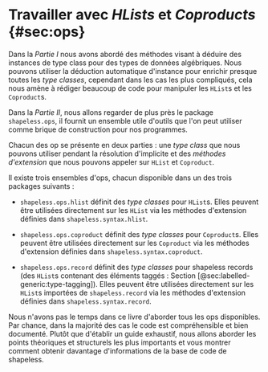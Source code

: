 # Travailler avec *HLists* et *Coproducts* {#sec:ops}

Dans la *Partie I* nous avons abordé des méthodes
visant à déduire des instances de type
class pour des types de données algébriques.
Nous pouvons utiliser la déduction automatique
d'instance pour enrichir presque toutes les *type classes*,
cependant dans les cas les plus compliqués, cela nous amène à rédiger beaucoup de code
pour manipuler les `HList`s et les `Coproduct`s.

Dans la *Partie II*, nous allons regarder de plus près le package `shapeless.ops`,
il fournit un ensemble utile d'outils que
l'on peut utiliser comme brique de construction pour nos programmes.

Chacun des op se présente en deux parties :
une *type class* que nous pouvons utiliser pendant la résolution d'implicite
et des *méthodes d'extension* que nous pouvons appeler sur `HList` et `Coproduct`.

Il existe trois ensembles d'ops,
chacun disponible dans un des trois packages suivants :

  - `shapeless.ops.hlist` définit des *type classes* pour `HList`s.
    Elles peuvent être utilisées directement sur les `HList` via les
    méthodes d'extension définies dans `shapeless.syntax.hlist`.

  - `shapeless.ops.coproduct` définit des *type classes* pour `Coproduct`s.
    Elles peuvent être utilisées directement sur les `Coproduct` via les
    méthodes d'extension définies dans `shapeless.syntax.coproduct`.

  - `shapeless.ops.record` définit des *type classes* pour shapeless records
    (des `HList`s contenant des éléments taggés : Section [@sec:labelled-generic:type-tagging]).
    Elles peuvent être utilisées directement sur les `HList`s importées de `shapeless.record`  via les
    méthodes d'extension définies dans `shapeless.syntax.record`.

Nous n'avons pas le temps dans ce
livre d'aborder tous les ops disponibles.
Par chance, dans la majorité des cas le
code est compréhensible et bien documenté.
Plutôt que d'établir un guide exhaustif,
nous allons aborder les points théoriques et structurels les plus importants
et vous montrer comment obtenir
davantage d'informations de la base de code de shapeless.
